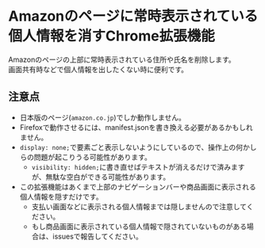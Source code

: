 # Amazonのページに常時表示されている個人情報を消すChrome拡張機能

Amazonのページの上部に常時表示されている住所や氏名を削除します。 \
画面共有時などで個人情報を出したくない時に便利です。

## 注意点
- 日本版のページ(`amazon.co.jp`)でしか動作しません。
- Firefoxで動作させるには、manifest.jsonを書き換える必要があるかもしれません。
- `display: none;`で要素ごと表示しないようにしているので、操作上の何かしらの問題が起こりうる可能性があります。
  - `visibility: hidden;`に書き直せばテキストが消えるだけで済みますが、無駄な空白ができる可能性があります。
- この拡張機能はあくまで上部のナビゲーションバーや商品画面に表示される個人情報を隠すだけです。
  - 支払い画面などに表示される個人情報までは隠しませんので注意してください。
  - もし商品画面に表示されている個人情報で隠されていないものがある場合は、issuesで報告してください。

